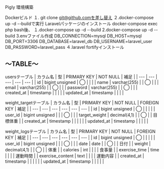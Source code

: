 Pigly
環境構築

Dockerビルド
１. git clone git@github.comを差し替え
２.docker-compose up -d --buildで実行
Laravelパッケージのインストール
docker-compose exec php bash後、
１.docker-compose up -d --build
2.docker-compose up -d --build
3.envファイル作成
    DB_CONNECTION=mysql
    DB_HOST=mysql
    DB_PORT=3306
    DB_DATABASE=laravel_db
    DB_USERNAME=laravel_user
    DB_PASSWORD=laravel_pass
４.laravel fortifyインストール

〜TABLE〜
---
usersテーブル
| カラム名 | 型 | PRIMARY KEY | NOT NULL | 補足 |
| --- | --- | --- | --- | --- |
| id | bigint unsigned | ◯ |  |  |
| name | varchar(255) |  | ◯ |  |
| email | varchar(255) |  | ◯ |  |
| password | varchar(255) |  | ◯ |  |
| created_at | timestamp |  |  |  |
| updated_at | timestamp |  |  |  |

weight_targetテーブル
| カラム名 | 型 | PRIMARY KEY | NOT NULL | FOREIGN KEY | 補足 |
| --- | --- | --- | --- | --- | --- |
| id | bigint unsigned | ◯ |  |  |  |
| user_id | bigint unsigned |  |  | ◯ |  |
| target_weight | decimal(4,1) |  | ◯ |  | 目標体重 |
| created_at | timestamp |  |  |  |  |
| updated_at | timestamp |  |  |  |  |

weight_logsテーブル
| カラム名 | 型 | PRIMARY KEY | NOT NULL | FOREIGN KEY | 補足 |
| --- | --- | --- | --- | --- | --- |
| id | bigint unsigned | ◯ |  |  |  |
| user_id | bigint unsigned |  |  | ◯ |  |
| date | date |  | ◯ |  | 日付 |
| weight | decimal(4,1) |  | ◯ |  | 体重 |
| calories | int |  |  |  | 食事量 |
| exercise_time | time |  |  |  | 運動時間 |
| exercise_content | text |  |  |  | 運動内容 |
| created_at | timestamp |  |  |  |  |
| updated_at | timestamp |  |  |  |  |
